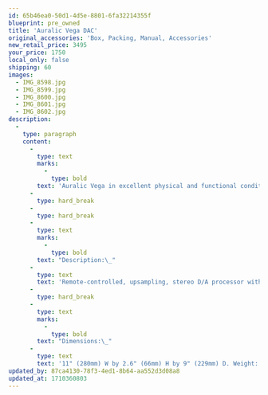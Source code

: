 ```yaml
---
id: 65b46ea0-50d1-4d5e-8801-6fa32214355f
blueprint: pre_owned
title: 'Auralic Vega DAC'
original_accessories: 'Box, Packing, Manual, Accessories'
new_retail_price: 3495
your_price: 1750
local_only: false
shipping: 60
images:
  - IMG_8598.jpg
  - IMG_8599.jpg
  - IMG_8600.jpg
  - IMG_8601.jpg
  - IMG_8602.jpg
description:
  -
    type: paragraph
    content:
      -
        type: text
        marks:
          -
            type: bold
        text: 'Auralic Vega in excellent physical and functional condition. Unit sold as new for $3,500.00. Original box, packing and accessories.'
      -
        type: hard_break
      -
        type: hard_break
      -
        type: text
        marks:
          -
            type: bold
        text: "Description:\_"
      -
        type: text
        text: 'Remote-controlled, upsampling, stereo D/A processor with volume control. Digital inputs: 1 AES/EBU on XLR, 2 S/PDIF on coax, 1 S/PDIF on TosLink, 1 USB 2.0 on USB type B connector. Analog outputs: 1 pair balanced on XLRs, 1 pair unbalanced on RCAs. Compatible sample rates: 44.1–192kHz, AES/EBU, S/PDIF coaxial and TosLink; 44.1–384kHz, DSD64 (2.8224MHz), DSD128 (5.6448MHz), USB. Frequency response: 20Hz–20kHz, 0.1dB. Channel separation: not specified. Dynamic range: 130dB ref. 0dBFS, 20Hz–20kHz, A-weighted. THD+noise: <0.00015%, 20Hz–20kHz at 0dBFS. Jitter: not specified. Maximum output level: 4V single-ended, 4V balanced. Output impedance: 4.7 ohms balanced, 50 ohms unbalanced. Power consumption: 15W max. (<10W sleep, <2W standby).'
      -
        type: hard_break
      -
        type: text
        marks:
          -
            type: bold
        text: "Dimensions:\_"
      -
        type: text
        text: '11" (280mm) W by 2.6" (66mm) H by 9" (229mm) D. Weight: 7.5 lbs (3.4kg).'
updated_by: 87ca4130-78f3-4ed1-8b64-aa552d3d08a8
updated_at: 1710360803
---
```

